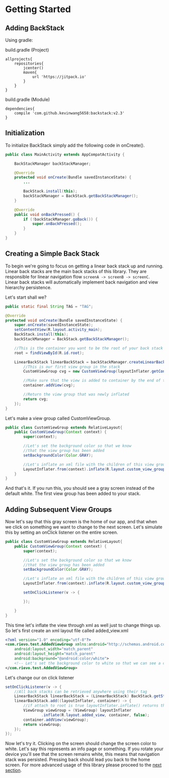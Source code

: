 # Getting Started

## Adding BackStack

Using gradle:

build.gradle (Project)
~~~Gradle
allprojects{
    repositories{
        jcenter()
        maven{
            url 'https://jitpack.io'
        }
    }
}
~~~

build.gradle (Module)
~~~Gradle
dependencies{
    compile 'com.github.kevinwang5658:backstack:v2.3'
}
~~~

## Initialization

To initialize BackStack simply add the following code in onCreate().

~~~Java
public class MainActivity extends AppCompatActivity {

    BackStackManager backStackManager;

    @Override
    protected void onCreate(Bundle savedInstanceState) {
        ...

        BackStack.install(this);
        backStackManager = BackStack.getBackStackManager();
    }

    @Override
    public void onBackPressed() {
        if (!backStackManager.goBack()) {
            super.onBackPressed();
        }
    }
}
~~~

## Creating a Simple Back Stack

To begin we're going to focus on getting a linear back stack up and running. Linear back stacks are the main back stacks of this library. They are responsible for linear navigation flow `screenA -> screenB -> screenC`. Linear back stacks will automatically implement back navigation and view hierarchy persistence.

Let's start shall we?
~~~Java
public static final String TAG = "TAG";

@Override
protected void onCreate(Bundle savedInstanceState) {
    super.onCreate(savedInstanceState);
    setContentView(R.layout.activity_main);
    BackStack.install(this);
    backStackManager = BackStack.getBackStackManager();

    //This is the container you want to be the root of your back stack
    root = findViewById(R.id.root);

    LinearBackStack linearBackStack = backStackManager.createLinearBackStack("TAG", root, (layoutInflater, container) -> {
        //This is our first view group in the stack
        CustomViewGroup cvg = new CustomViewGroup(layoutInflater.getContext());

        //Make sure that the view is added to container by the end of this block
        container.addView(cvg);

        //Return the view group that was newly inflated
        return cvg;
    });
}
~~~

Let's make a view group called CustomViewGroup.

~~~Java
public class CustomViewGroup extends RelativeLayout{
    public CustomViewGroup(Context context) {
        super(context);

        //Let's set the background color so that we know
        //that the view group has been added
        setBackgroundColor(Color.GRAY);

        //Let's inflate an xml file with the children of this view group
        LayoutInflater.from(context).inflate(R.layout.custom_view_group, this, true);
    }
}
~~~

And that's it. If you run this, you should see a gray screen instead of the default white. The first view group has been added to your stack.

## Adding Subsequent View Groups

Now let's say that this gray screen is the home of our app, and that when we click on something we want to change to the next screen. Let's simulate this by setting an onClick listener on the entire screen.

~~~Java
public class CustomViewGroup extends RelativeLayout{
    public CustomViewGroup(Context context) {
        super(context);

        //Let's set the background color so that we know
        //that the view group has been added
        setBackgroundColor(Color.GRAY);

        //Let's inflate an xml file with the children of this view group
        LayoutInflater.from(context).inflate(R.layout.custom_view_group, this, true);

        setOnClickListener(v -> {

        });

    }
}
~~~

This time let's inflate the view through xml as well just to change things up. So let's first create an xml layout file called added_view.xml

~~~xml
<?xml version="1.0" encoding="utf-8"?>
<com.rievo.test.AddedViewGroup xmlns:android="http://schemas.android.com/apk/res/android"
    android:layout_width="match_parent"
    android:layout_height="match_parent"
    android:background="@android:color/white">
    <!-- Let's set the background color to white so that we can see a change-->
</com.rievo.test.AddedViewGroup>
~~~

Let's change our on click listener
~~~Java
setOnClickListener(v -> {
    //All back stacks can be retrieved anywhere using their tag
    LinearBackStack linearBackStack = (LinearBackStack) BackStack.getStack(MainActivity.TAG);
    linearBackStack.add((layoutInflater, container) -> {
        //if attach to root is true layoutInflater.inflate() returns the container instead
        ViewGroup viewGroup = (ViewGroup) layoutInflater
                .inflate(R.layout.added_view, container, false);
        container.addView(viewGroup);
        return viewGroup;
    });
});
~~~

Now let's try it. Clicking on the screen should change the screen color to white. Let's say this represents an info page or something. If you rotate your device you'll see that the screen remains white, this means that navigation stack was persisted. Pressing back should lead you back to the home screen. For more advanced usage of this library please proceed to the [next section](linear_back_stack.md).
